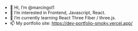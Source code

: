 - 👋 Hi, I’m @marcingol1
- 👀 I’m interested in Frontend, Javascript, React.
- 🌱 I’m currently learning React Three Fiber / three.js.
- 📫 My portfolio site: https://dev-portfolio-smoky.vercel.app/

<!---
marcingol1/marcingol1 is a ✨ special ✨ repository because its `README.md` (this file) appears on your GitHub profile.
You can click the Preview link to take a look at your changes.
--->
